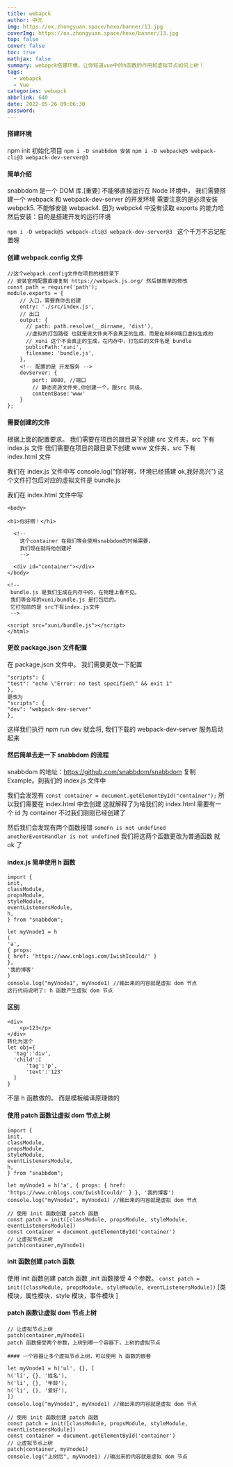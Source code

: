 ```yaml
---
title: webapck
author: 中元
img: https://ox.zhongyuan.space/hexo/banner/13.jpg
coverImg: https://ox.zhongyuan.space/hexo/banner/13.jpg
top: false
cover: false
toc: true
mathjax: false
summary: webapck搭建环境，让你知道vue中的h函数的作用和虚拟节点如何上树！
tags:
  - webapck
  - Vue
categories: webapck
abbrlink: 640
date: 2022-05-26 09:06:30
password:
---
```


#### 搭建环境

npm init 初始化项目
`npm i -D snabbdom 安装`
`npm i -D webpack@5 webpack-cli@3 webpack-dev-server@3 `

#### 简单介绍

snabbdom 是一个 DOM 库.[重要]
不能够直接运行在 Node 环境中，
我们需要搭建一个 webpack 和 webpack-dev-server 的开发环境
需要注意的是必须安装 webpck5. 不能够安装 webpack4.
因为 webpck4 中没有读取 exports 的能力哈
然后安装：目的是搭建开发的运行环境

`npm i -D webpack@5 webpack-cli@3 webpack-dev-server@3 `
这个千万不忘记配置呀

#### 创建 webpack.config 文件

    //这个webpack.config文件在项目的根目录下
    // 安装官网配置直接复制 https://webpack.js.org/ 然后做简单的修改
    const path = require('path');
    module.exports = {
        // 入口，需要靠你去创建
        entry: './src/index.js',
        // 出口
        output: {
          // path: path.resolve(__dirname, 'dist'),
          //虚拟的打包路径 也就是说文件夹不会真正的生成，而是在8080端口虚拟生成的
          // xuni 这个不会真正的生成，在内存中，打包后的文件名是 bundle
          publicPath:'xuni',
          filename: 'bundle.js',
        },
        <!-- 配置的是 开发服务 -->
        devServer: {
            port: 8080, //端口
            // 静态资源文件夹,你创建一个，跟src 同级，
            contentBase:'www'
        }
    };

#### 需要创建的文件

根据上面的配置要求。
我们需要在项目的跟目录下创建 src 文件夹，src 下有 index.js 文件
我们需要在项目的跟目录下创建 www 文件夹，src 下有 index.html 文件

我们在 index.js 文件中写
console.log("你好啊，环境已经搭建 ok,我好高兴")
这个文件打包后对应的虚拟文件是 bundle.js

我们在 index.html 文件中写

    <body>

    <h1>你好啊！</h1>

      <!--
        这个container 在我们等会使用snabbdom的时候需要，
        我们现在就将他创建好
        -->

      <div id="container"></div>
    </body>

    <!--
     bundle.js 是我们生成在内存中的，在物理上看不见。
     我们等会写的xuni/bundle.js 是打包后的。
     它打包前的是 src下有index.js文件
     -->

    <script src="xuni/bundle.js"></script>
    </html>

#### 更改 package.json 文件配置

在 package.json 文件中。
我们需要更改一下配置

    "scripts": {
    "test": "echo \"Error: no test specified\" && exit 1"
    },
    更改为
    "scripts": {
    "dev": "webpack-dev-server"
    },

这样我们执行 npm run dev 就会将,
我们下载的 webpack-dev-server 服务启动起来

#### 然后简单去走一下 snabbdom 的流程

snabbdom 的地址：https://github.com/snabbdom/snabbdom
复制 Example。到我们的 index.js 文件中

我们会发现有
`const container = document.getElementById("container");`
所以我们需要在 index.html 中去创建
这就解释了为啥我们的 index.html 需要有一个 id 为 container
不过我们刚刚已经创建了

然后我们会发现有两个函数报错
`someFn is not undefined`
`anotherEventHandler is not undefined`
我们将这两个函数更改为普通函数 就 ok 了

#### index.js 简单使用 h 函数

    import {
    init,
    classModule,
    propsModule,
    styleModule,
    eventListenersModule,
    h,
    } from "snabbdom";

    let myVnode1 = h
    (
    'a',
    { props:
    { href: 'https://www.cnblogs.com/IwishIcould/' }
    },
    '我的博客'
    )
    console.log("myVnode1", myVnode1) //输出来的内容就是虚拟 dom 节点
    这行代码说明了: h 函数产生虚拟 dom 节点

#### 区别

    <div>
        <p>123</p>
    </div>
    转化为这个
    let obj={
      'tag':'div',
      'child':[
          'tag':'p',
          'text':'123'
      ]
    }

不是 h 函数做的。
而是模板编译原理做的

#### 使用 patch 函数让虚拟 dom 节点上树

    import {
    init,
    classModule,
    propsModule,
    styleModule,
    eventListenersModule,
    h,
    } from "snabbdom";

    let myVnode1 = h('a', { props: { href: 'https://www.cnblogs.com/IwishIcould/' } }, '我的博客')
    console.log("myVnode1", myVnode1) //输出来的内容就是虚拟 dom 节点

    // 使用 init 函数创建 patch 函数
    const patch = init([classModule, propsModule, styleModule, eventListenersModule])
    const container = document.getElementById('container')
    // 让虚拟节点上树
    patch(container,myVnode1)

#### init 函数创建 patch 函数

使用 init 函数创建 patch 函数 ,init 函数接受 4 个参数。
`const patch = init([classModule, propsModule, styleModule, eventListenersModule])`
[类模块，属性模块，style 模块，事件模块 ]

#### patch 函数让虚拟 dom 节点上树

    // 让虚拟节点上树
    patch(container,myVnode1)
    patch 函数接受两个参数，上树到哪一个容器下，上树的虚拟节点

    #### 一个容器让多个虚拟节点上树，可以使用 h 函数的嵌套

    let myVnode1 = h('ul', {}, [
    h('li', {}, '姓名'),
    h('li', {}, '年龄'),
    h('li', {}, '爱好'),
    ])
    console.log("myVnode1", myVnode1) //输出来的内容就是虚拟 dom 节点

    // 使用 init 函数创建 patch 函数
    const patch = init([classModule, propsModule, styleModule, eventListenersModule])
    const container = document.getElementById('container')
    // 让虚拟节点上树
    patch(container, myVnode1)
    console.log("上树后", myVnode1) //输出来的内容就是虚拟 dom 节点

